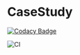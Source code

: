 # CaseStudy

[![Codacy Badge](https://api.codacy.com/project/badge/Grade/c07e1199a6dd4b3e826011f5ad38859f)](https://app.codacy.com/gh/99002765/2010MYSSPS02_Mobility_WeatherApp?utm_source=github.com&utm_medium=referral&utm_content=99002765/2010MYSSPS02_Mobility_WeatherApp&utm_campaign=Badge_Grade)

![CI](https://github.com/99002765/2010MYSSPS02_Mobility_WeatherApp/workflows/CI/badge.svg)
